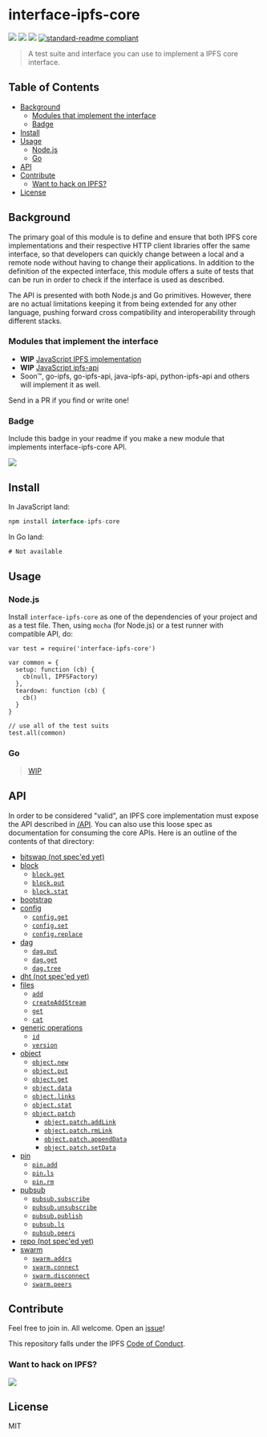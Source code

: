 # interface-ipfs-core

[![](https://img.shields.io/badge/made%20by-Protocol%20Labs-blue.svg?style=flat-square)](http://ipn.io)
[![](https://img.shields.io/badge/freenode-%23ipfs-blue.svg?style=flat-square)](http://webchat.freenode.net/?channels=%23ipfs)
[![](https://img.shields.io/badge/project-IPFS-blue.svg?style=flat-square)](http://ipfs.io/)
[![standard-readme compliant](https://img.shields.io/badge/standard--readme-OK-green.svg?style=flat-square)](https://github.com/RichardLitt/standard-readme)

> A test suite and interface you can use to implement a IPFS core interface.

## Table of Contents

- [Background](#background)
  - [Modules that implement the interface](#modules-that-implement-the-interface)
  - [Badge](#badge)
- [Install](#install)
- [Usage](#usage)
  - [Node.js](#nodejs)
  - [Go](#go)
- [API](#api)
- [Contribute](#contribute)
  - [Want to hack on IPFS?](#want-to-hack-on-ipfs)
- [License](#license)

## Background

The primary goal of this module is to define and ensure that both IPFS core implementations and their respective HTTP client libraries offer the same interface, so that developers can quickly change between a local and a remote node without having to change their applications. In addition to the definition of the expected interface, this module offers a suite of tests that can be run in order to check if the interface is used as described.

The API is presented with both Node.js and Go primitives. However, there are no actual limitations keeping it from being extended for any other language, pushing forward cross compatibility and interoperability through different stacks.

### Modules that implement the interface

- **WIP** [JavaScript IPFS implementation](https://github.com/ipfs/js-ipfs)
- **WIP** [JavaScript ipfs-api](https://github.com/ipfs/js-ipfs-api)
- Soon™, go-ipfs, go-ipfs-api, java-ipfs-api, python-ipfs-api and others will implement it as well.

Send in a PR if you find or write one!

### Badge

Include this badge in your readme if you make a new module that implements
interface-ipfs-core API.

![](/img/badge.png)

## Install

In JavaScript land:
```js
npm install interface-ipfs-core
```

In Go land:

```go
# Not available
```

## Usage

### Node.js

Install `interface-ipfs-core` as one of the dependencies of your project and as a test file. Then, using `mocha` (for Node.js) or a test runner with compatible API, do:

```
var test = require('interface-ipfs-core')

var common = {
  setup: function (cb) {
    cb(null, IPFSFactory)
  },
  teardown: function (cb) {
    cb()
  }
}

// use all of the test suits
test.all(common)
```

### Go

> [WIP](https://github.com/ipfs/interface-ipfs-core/issues/66)

## API

In order to be considered "valid", an IPFS core implementation  must expose the API described in [/API](/API). You can also use this loose spec as documentation for consuming the core APIs. Here is an outline of the contents of that directory:

- [bitswap (not spec'ed yet)](/API/bitswap)
- [block](/API/block)
  - [`block.get`](/API/block#get)
  - [`block.put`](/API/block#put)
  - [`block.stat`](/API/block#stat)
- [bootstrap](/API/bootstrap)
- [config](/API/config)
  - [`config.get`](/API/config#get)
  - [`config.set`](/API/config#set)
  - [`config.replace`](/API/config#replace)
- [dag](/API/dag)
  - [`dag.put`](/API/dag#dagput)
  - [`dag.get`](/API/dag#dagget)
  - [`dag.tree`](/API/dag#dagtree)
- [dht (not spec'ed yet)](/API/dht)
- [files](/API/files)
  - [`add`](/API/files#add)
  - [`createAddStream`](/files#createaddstream)
  - [`get`](/API/files#get)
  - [`cat`](/API/files#cat)
- [generic operations](/API/generic)
  - [`id`](/API/generic#id)
  - [`version`](/API/generic#version)
- [object](/API/object)
  - [`object.new`](/API/object#objectnew)
  - [`object.put`](/API/object#objectput)
  - [`object.get`](/API/object#objectget)
  - [`object.data`](/API/object#objectdata)
  - [`object.links`](/API/object#objectlinks)
  - [`object.stat`](/API/object#objectstat)
  - [`object.patch`](/API/object#objectpatch)
    - [`object.patch.addLink`](/API/object#objectpatchaddlink)
    - [`object.patch.rmLink`](/API/object#objectpatchrmlink)
    - [`object.patch.appendData`](/API/object#objectpatchappenddata)
    - [`object.patch.setData`](/API/object#objectpatchsetdata)
- [pin](/API/pin)
  - [`pin.add`](/API/pin#add)
  - [`pin.ls`](/API/pin#ls)
  - [`pin.rm`](/API/pin#rm)
- [pubsub](/API/pubsub)
  - [`pubsub.subscribe`](/API/pubsub#pubsubsubscribe)
  - [`pubsub.unsubscribe`](/API/pubsub#pubsubunsubscribe)
  - [`pubsub.publish`](/API/pubsub#pubsubpublish)
  - [`pubsub.ls`](/API/pubsub#pubsubls)
  - [`pubsub.peers`](/API/pubsub#pubsubpeers)
- [repo (not spec'ed yet)](/API/repo)
- [swarm](/API/swarm)
  - [`swarm.addrs`](/API/swarm#addrs)
  - [`swarm.connect`](/API/swarm#connect)
  - [`swarm.disconnect`](/API/swarm#disconnect)
  - [`swarm.peers`](/API/swarm#peers)

## Contribute

Feel free to join in. All welcome. Open an [issue](https://github.com/ipfs/interface-ipfs-core/issues)!

This repository falls under the IPFS [Code of Conduct](https://github.com/ipfs/community/blob/master/code-of-conduct.md).

### Want to hack on IPFS?

[![](https://cdn.rawgit.com/jbenet/contribute-ipfs-gif/master/img/contribute.gif)](https://github.com/ipfs/community/blob/master/contributing.md)

## License

MIT

[UnixFS]: https://github.com/ipfs/specs/tree/master/unixfs
